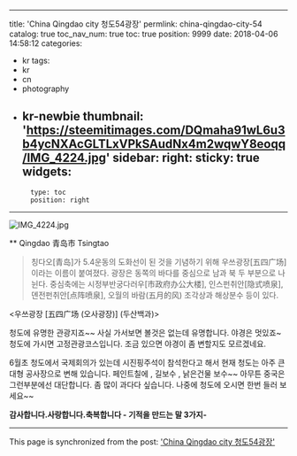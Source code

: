 
---
title: 'China Qingdao city  청도54광장'
permlink: china-qingdao-city-54
catalog: true
toc_nav_num: true
toc: true
position: 9999
date: 2018-04-06 14:58:12
categories:
- kr
tags:
- kr
- cn
- photography
- kr-newbie
thumbnail: 'https://steemitimages.com/DQmaha91wL6u3b4ycNXAcGLTLxVPkSAudNx4m2wqwY8eoqq/IMG_4224.jpg'
sidebar:
    right:
        sticky: true
widgets:
    -
        type: toc
        position: right
---


![IMG_4224.jpg](https://steemitimages.com/DQmaha91wL6u3b4ycNXAcGLTLxVPkSAudNx4m2wqwY8eoqq/IMG_4224.jpg)


** Qingdao 青岛市 Tsingtao
>칭다오[青岛]가 5.4운동의 도화선이 된 것을 기념하기 위해 
우쓰광장[五四广场]이라는 이름이 붙여졌다. 광장은 동쪽의 바다를 중심으로 
남과 북 두 부분으로 나뉜다. 중심축에는 시정부반궁다러우[市政府办公大楼], 
인스펀취안[隐式喷泉], 뎬전펀취안[点阵喷泉], 오월의 바람(五月的风) 조각상과
 해상분수 등이 있다.

 <우쓰광장 [五四广场 (오사광장)] (두산백과)>


청도에 유명한 관광지죠~~ 사실 가서보면 볼것은 없는데 유명합니다.
야경은 멋있죠~  청도에 가시면 고정관광코스입니다. 
조금 있으면 야경이 좀 변할지도 모르겠네요.

6월초 청도에서 국제회의가 있는데 시진핑주석이 참석한다고 해서
현재 청도는 아주 큰 대형 공사장으로 변해 있습니다.
페인트칠에 , 길보수 , 낡은건물 보수~~ 아무튼 중국은 그런부분에선 대단합니다.
좀 많이 과다다 싶습니다.
나중에 청도에 오시면 한번 들러 보세요~~

**감사합니다.사랑합니다.축복합니다 -  기적을 만드는 말 3가지-**

- - -

This page is synchronized from the post: ['China Qingdao city  청도54광장'](https://steemit.com/@kibumh/china-qingdao-city-54)

